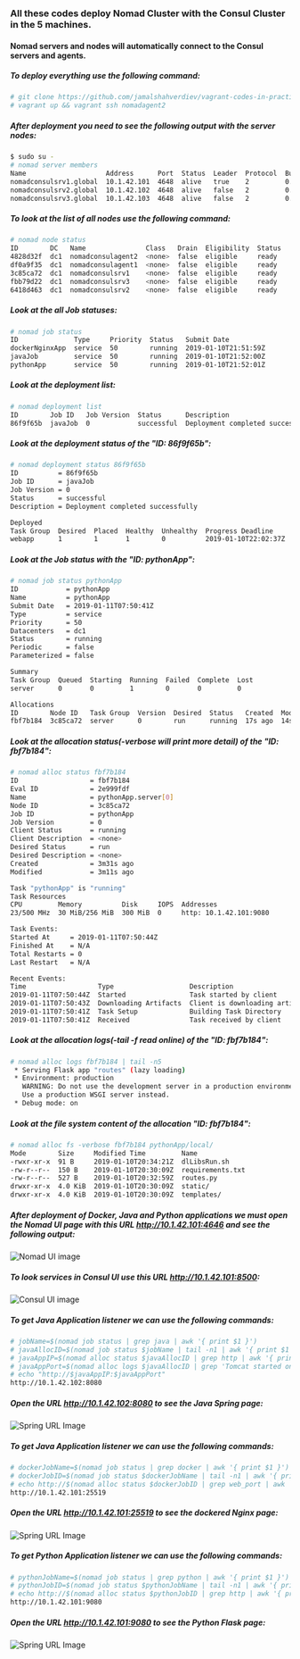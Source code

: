 ### All these codes deploy Nomad Cluster with the Consul Cluster in the 5 machines. 

#### Nomad servers and nodes will automatically connect to the Consul servers and agents.

##### To deploy everything use the following command:
```bash
# git clone https://github.com/jamalshahverdiev/vagrant-codes-in-practice.git && cd vagrant-codes-in-practice/vagrant-nomad-consul-vault
# vagrant up && vagrant ssh nomadagent2
```

##### After deployment you need to see the following output with the server nodes:
```bash
$ sudo su -
# nomad server members
Name                    Address      Port  Status  Leader  Protocol  Build  Datacenter  Region
nomadconsulsrv1.global  10.1.42.101  4648  alive   true    2         0.8.6  dc1         global
nomadconsulsrv2.global  10.1.42.102  4648  alive   false   2         0.8.6  dc1         global
nomadconsulsrv3.global  10.1.42.103  4648  alive   false   2         0.8.6  dc1         global
```

##### To look at the list of all nodes use the following command:
```bash
# nomad node status
ID        DC   Name               Class   Drain  Eligibility  Status
4828d32f  dc1  nomadconsulagent2  <none>  false  eligible     ready
df0a9f35  dc1  nomadconsulagent1  <none>  false  eligible     ready
3c85ca72  dc1  nomadconsulsrv1    <none>  false  eligible     ready
fbb79d22  dc1  nomadconsulsrv3    <none>  false  eligible     ready
6418d463  dc1  nomadconsulsrv2    <none>  false  eligible     ready
```

##### Look at the all Job statuses:
```bash
# nomad job status
ID              Type     Priority  Status   Submit Date
dockerNginxApp  service  50        running  2019-01-10T21:51:59Z
javaJob         service  50        running  2019-01-10T21:52:00Z
pythonApp       service  50        running  2019-01-10T21:52:01Z
```

##### Look at the deployment list:
```bash
# nomad deployment list
ID        Job ID   Job Version  Status      Description
86f9f65b  javaJob  0            successful  Deployment completed successfully
```

##### Look at the deployment status of the "ID: 86f9f65b":
```bash
# nomad deployment status 86f9f65b
ID          = 86f9f65b
Job ID      = javaJob
Job Version = 0
Status      = successful
Description = Deployment completed successfully

Deployed
Task Group  Desired  Placed  Healthy  Unhealthy  Progress Deadline
webapp      1        1       1        0          2019-01-10T22:02:37Z
```

##### Look at the Job status with the "ID: pythonApp":
```bash
# nomad job status pythonApp
ID            = pythonApp
Name          = pythonApp
Submit Date   = 2019-01-11T07:50:41Z
Type          = service
Priority      = 50
Datacenters   = dc1
Status        = running
Periodic      = false
Parameterized = false

Summary
Task Group  Queued  Starting  Running  Failed  Complete  Lost
server      0       0         1        0       0         0

Allocations
ID        Node ID   Task Group  Version  Desired  Status   Created  Modified
fbf7b184  3c85ca72  server      0        run      running  17s ago  14s ago
```

##### Look at the allocation status(-verbose will print more detail) of the "ID: fbf7b184":
```bash
# nomad alloc status fbf7b184
ID                  = fbf7b184
Eval ID             = 2e999fdf
Name                = pythonApp.server[0]
Node ID             = 3c85ca72
Job ID              = pythonApp
Job Version         = 0
Client Status       = running
Client Description  = <none>
Desired Status      = run
Desired Description = <none>
Created             = 3m31s ago
Modified            = 3m11s ago

Task "pythonApp" is "running"
Task Resources
CPU         Memory          Disk     IOPS  Addresses
23/500 MHz  30 MiB/256 MiB  300 MiB  0     http: 10.1.42.101:9080

Task Events:
Started At     = 2019-01-11T07:50:44Z
Finished At    = N/A
Total Restarts = 0
Last Restart   = N/A

Recent Events:
Time                  Type                   Description
2019-01-11T07:50:44Z  Started                Task started by client
2019-01-11T07:50:43Z  Downloading Artifacts  Client is downloading artifacts
2019-01-11T07:50:41Z  Task Setup             Building Task Directory
2019-01-11T07:50:41Z  Received               Task received by client
```

##### Look at the allocation logs(-tail -f read online) of the "ID: fbf7b184": 
```bash
# nomad alloc logs fbf7b184 | tail -n5
 * Serving Flask app "routes" (lazy loading)
 * Environment: production
   WARNING: Do not use the development server in a production environment.
   Use a production WSGI server instead.
 * Debug mode: on
```

##### Look at the file system content of the allocation "ID: fbf7b184":
```bash
# nomad alloc fs -verbose fbf7b184 pythonApp/local/
Mode        Size     Modified Time         Name
-rwxr-xr-x  91 B     2019-01-10T20:34:21Z  dlLibsRun.sh
-rw-r--r--  150 B    2019-01-10T20:30:09Z  requirements.txt
-rw-r--r--  527 B    2019-01-10T20:32:59Z  routes.py
drwxr-xr-x  4.0 KiB  2019-01-10T20:30:09Z  static/
drwxr-xr-x  4.0 KiB  2019-01-10T20:30:09Z  templates/
```

##### After deployment of Docker, Java and Python applications we must open the Nomad UI page with this URL *http://10.1.42.101:4646* and see the following output:
![Nomad UI image](https://github.com/jamalshahverdiev/vagrant-codes-in-practice/blob/master/vagrant-nomad-consul-vault/images/nomadui.png)

##### To look services in Consul UI use this URL *http://10.1.42.101:8500*:
![Consul UI image](https://github.com/jamalshahverdiev/vagrant-codes-in-practice/blob/master/vagrant-nomad-consul-vault/images/consului.png)

##### To get Java Application listener we can use the following commands:
```bash
# jobName=$(nomad job status | grep java | awk '{ print $1 }')
# javaAllocID=$(nomad job status $jobName | tail -n1 | awk '{ print $1 }')
# javaAppIP=$(nomad alloc status $javaAllocID | grep http | awk '{ print $(NF)}' | cut -f1 -d ':')
# javaAppPort=$(nomad alloc logs $javaAllocID | grep 'Tomcat started on port' | awk '{ print $(NF-5)}')
# echo "http://$javaAppIP:$javaAppPort"
http://10.1.42.102:8080
```

##### Open the URL *http://10.1.42.102:8080* to see the Java Spring page:
![Spring URL Image](https://github.com/jamalshahverdiev/vagrant-codes-in-practice/blob/master/vagrant-nomad-consul-vault/images/spring.png)



##### To get Java Application listener we can use the following commands:
```bash
# dockerJobName=$(nomad job status | grep docker | awk '{ print $1 }')
# dockerJobID=$(nomad job status $dockerJobName | tail -n1 | awk '{ print $1 }')
# echo http://$(nomad alloc status $dockerJobID | grep web_port | awk '{ print $(NF)}')
http://10.1.42.101:25519
```

##### Open the URL *http://10.1.42.101:25519* to see the dockered Nginx page:
![Spring URL Image](https://github.com/jamalshahverdiev/vagrant-codes-in-practice/blob/master/vagrant-nomad-consul-vault/images/docker.png)



##### To get Python Application listener we can use the following commands:
```bash
# pythonJobName=$(nomad job status | grep python | awk '{ print $1 }')
# pythonJobID=$(nomad job status $pythonJobName | tail -n1 | awk '{ print $1 }')
# echo http://$(nomad alloc status $pythonJobID | grep http | awk '{ print $(NF)}')
http://10.1.42.101:9080
```

##### Open the URL *http://10.1.42.101:9080* to see the Python Flask page:
![Spring URL Image](https://github.com/jamalshahverdiev/vagrant-codes-in-practice/blob/master/vagrant-nomad-consul-vault/images/python.png)
